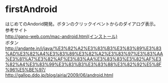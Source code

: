 firstAndroid
============

はじめてのAndorid開発。ボタンのクリックイベントからのダイアログ表示。
<br />
参考サイト<br />
http://gano-web.com/mac-android.html(インストール)<br />
ボタン<br />
http://andante.in/i/java/%E3%82%A2%E3%83%B3%E3%83%89%E3%83%AD%E3%82%A4%E3%83%89%E3%82%A2%E3%83%97%E3%83%AA%E3%81%A7%E3%82%AF%E3%83%AA%E3%83%83%E3%82%AF%E3%82%A4%E3%83%99%E3%83%B3%E3%83%88%E3%82%92%E5%8F%96%E5%BE%97/<br />
http://gallop.ddo.jp/blog/airia/2009/06/android.html<br />
